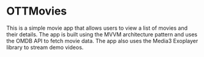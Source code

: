# OTTMovies

This is a simple movie app that allows users to view a list of movies and their details. The app is
built using the MVVM architecture pattern and uses the OMDB API to fetch movie data. The app also
uses the Media3 Exoplayer library to stream demo videos.
